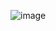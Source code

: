 ![image](https://user-images.githubusercontent.com/63789702/186150036-158aa0d2-b38b-4d35-843d-3f18f60fae99.png)
